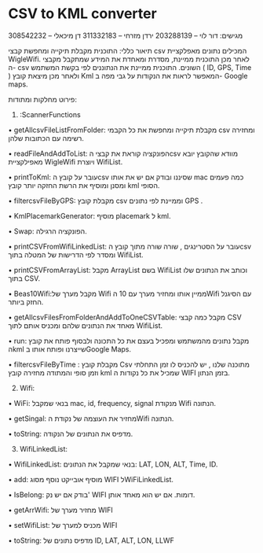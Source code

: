 # CSV to KML converter

מגישים:
דור לוי – 203288139	
ירדן מזרחי – 311332183
דן מיכאלי – 308542232

תיאור כללי:
התוכנית מקבלת תיקייה ומחפשת קבצי csv המכילים נתונים מאפלקציית WigleWifi.
לאחר מכן התוכנית ממיינת, מסדרת ומאחדת את המידע שמתקבל מקבצי ה- csv  השונים.
התוכנית ממיינת את הנתוננים לפי בקשת המשתמש   ( ID, GPS, Time ) ולאחר מכן 
מיצאת קובץ Kml המאפשר לראות את הנקודות על גבי מפה ב- Google maps.

פירוט מחלקות ומתודות:
1)	:ScannerFunctions 

•	getAllcsvFileListFromFolder: מקבלת תיקייה ומחפשת את כל הקבמי csv  ומחזירה רשימה עם הכתובות שלהן.

•	readFileAndAddToList: הפונקציה קוראת את קבצי הcsv   מוודא שהקובץ יובא מאפילקציית WigleWifi  ויוצרת WifiList.

•	printToKml: עובר על קובץ הcsv  שסיננו ובודק אם יש את אותו mac  כמה פעמים ומסנן ומוסיף את הרשת החזקה יותר קובץ kml  הסופי.

•	filtercsvFileByGPS: מקבלת קובץ csv  וממיינת לפי נתונים GPS .

•	KmlPlacemarkGenerator:  מוסיף placemark ל kml.

•	Swap: הפונקציה הרגילה.

•	printCSVFromWifiLinkedList: עובר על הסטרינגים , שורה שורה מתוך קובץ הcsv  ומסדר לפי הדרישות של המטלה בתוך WifiList.

•	printCSVFromArrayList: מקבל ArrayList  בשם WifiList  וכותב את הנתונים שלו בתוך CSV.

•	Beas10Wifi:מקבל מערך של Wifi  ממיין אותו ומחזיר מערך עם 10 הWifi  עם הסיגנל החזק ביותר.

•	getAllcsvFilesFromFolderAndAddToOneCSVTable: מקבל כמה קבצי CSV מאחד את הנתונים שלהם ומכניס אותם לתוך WifiList.

•	run: מקבל נתונים מהמשתמש ומפכיל בעצם את כל התכונה ולבסוף פותח את קובץ הkml  שייצרנו ופותח אותו בGoogle Maps.

•	filtercsvFileByTime : מקבלת קובץ Csv  מתוכנה שלנו , יש להכניס לו זמן התחלתי וזמן סופי והמתודה מחזירה קובץ kml  שמכיל את כל נקודות   ה WIFI בזמן הנתון.



2)	Wifi:

•	WiFi: בנאי שמקבל mac, id, frequency, signal  מנקודת Wifi הנתונה.

•	getSingal: מחזיר את העוצמה של נקודת הWifi    הנתונה.

•	toString: מדפיס את הנתונים של הנקודה.


3)	WifiLinkedList:

•	WifiLinkedList: בנאי שמקבל  את הנתונים: LAT, LON, ALT, Time, ID.

•	add: מוסיף אובייקט נוסף מסוג WIFI   לWiFiLinkedList.

•	IsBelong: בודק אם יש נק' WIFI דומות. אם יש הוא מאחד אותן.

•	getArrWifi: מחזיר מערך של WIFI

•	setWifiList: מכניס למערך של WIFI

•	toString: מדפיס נתונים של ID, LAT, ALT, LON, LLWF


